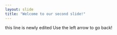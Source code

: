 ```yaml
---
layout: slide
title: "Welcome to our second slide!"
---
```

this line is newly edited
Use the left arrow to go back!
